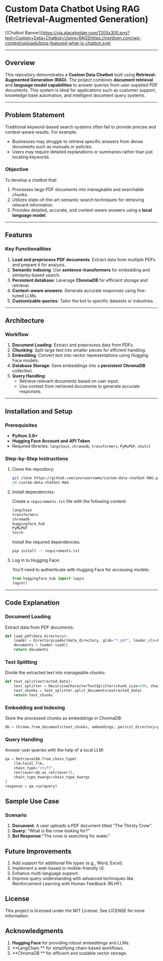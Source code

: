 # **Custom Data Chatbot Using RAG (Retrieval-Augmented Generation)**

![Chatbot Banner](https://via.placeholder.com/1200x300.png?text=Custom+Data+Chatbot+Using+RAG](https://nordvpn.com/wp-content/uploads/blog-featured-what-is-chatbot.svg)

---

## **Overview**
This repository demonstrates a **Custom Data Chatbot** built using **Retrieval-Augmented Generation (RAG)**. The project combines **document retrieval** and **language model capabilities** to answer queries from user-supplied PDF documents. This system is ideal for applications such as customer support, knowledge base automation, and intelligent document query systems.

---

## **Problem Statement**
Traditional keyword-based search systems often fail to provide precise and context-aware results. For example:
- Businesses may struggle to retrieve specific answers from dense documents such as manuals or policies.
- Users may require detailed explanations or summaries rather than just locating keywords.

### **Objective**
To develop a chatbot that:
1. Processes large PDF documents into manageable and searchable chunks.
2. Utilizes state-of-the-art semantic search techniques for retrieving relevant information.
3. Provides detailed, accurate, and context-aware answers using a **local language model**.

---

## **Features**
### **Key Functionalities**
1. **Load and preprocess PDF documents**: Extract data from multiple PDFs and prepare it for analysis.
2. **Semantic indexing**: Use **sentence-transformers** for embedding and similarity-based search.
3. **Persistent database**: Leverage **ChromaDB** for efficient storage and retrieval.
4. **Context-aware answers**: Generate accurate responses using fine-tuned LLMs.
5. **Customizable queries**: Tailor the bot to specific datasets or industries.

---

## **Architecture**

### **Workflow**
1. **Document Loading**: Extract and preprocess data from PDFs.
2. **Chunking**: Split large text into smaller pieces for efficient handling.
3. **Embedding**: Convert text into vector representations using Hugging Face models.
4. **Database Storage**: Save embeddings into a **persistent ChromaDB** collection.
5. **Query Handling**:
   - Retrieve relevant documents based on user input.
   - Use context from retrieved documents to generate accurate responses.

---

## **Installation and Setup**
### **Prerequisites**
- **Python 3.8+**
- **Hugging Face Account and API Token**
- Required libraries: `langchain`, `chromadb`, `transformers`, `PyMuPDF`, `shutil`

### **Step-by-Step Instructions**
1. Clone the repository:
   ```bash
   git clone https://github.com/yourusername/custom-data-chatbot-RAG.git
   cd custom-data-chatbot-RAG
2. Install dependencies:

    Create a `requirements.txt` file with the following content:

    ```txt
    langchain
    transformers
    chromadb
    huggingface_hub
    PyMuPDF
    torch
    ```

    Install the required dependencies:

    ```bash
    pip install -r requirements.txt
    ```
3. Log in to Hugging Face:

    You'll need to authenticate with Hugging Face for accessing models:

    ```python
    from huggingface_hub import login
    login()
    ```

---


## **Code Explanation**

### **Document Loading**

Extract data from PDF documents:

```python
def load_pdf(data_directory):
    loader = DirectoryLoader(data_directory, glob="*.pdf", loader_cls=PyMuPDFLoader)
    documents = loader.load()
    return documents
   ```
### **Text Splitting**

Divide the extracted text into manageable chunks:

```python
def text_split(extracted_data):
    text_splitter = RecursiveCharacterTextSplitter(chunk_size=500, chunk_overlap=30)
    text_chunks = text_splitter.split_documents(extracted_data)
    return text_chunks
 ```

### **Embedding and Indexing**

Store the processed chunks as embeddings in ChromaDB:

```python
db = Chroma.from_documents(text_chunks, embeddings, persist_directory=persist_directory, client=client)
 ```

### **Query Handling**

Answer user queries with the help of a local LLM:

```python
qa = RetrievalQA.from_chain_type(
    llm=local_llm,
    chain_type="stuff",
    retriever=db.as_retriever(),
    chain_type_kwargs=chain_type_kwargs
)
response = qa.run(query)
 ```

## **Sample Use Case**

### **Scenario**
1. **Document**: A user uploads a PDF document titled "The Thirsty Crow".
2. **Query**: "What is the crow looking for?"
3. **Bot Response**:"The crow is searching for water."


## **Future Improvements**

1. Add support for additional file types (e.g., Word, Excel).
2. Implement a web-based or mobile-friendly UI.
3. Enhance multi-language support.
4. Improve query understanding with advanced techniques like Reinforcement Learning with Human Feedback (RLHF).

## **License**
This project is licensed under the MIT License. See LICENSE for more information.

## **Acknowledgments**
1. **Hugging Face** for providing robust embeddings and LLMs.
2. **LangChain ** for simplifying chain-based workflows.
3. **ChromaDB ** for efficient and scalable vector storage.


